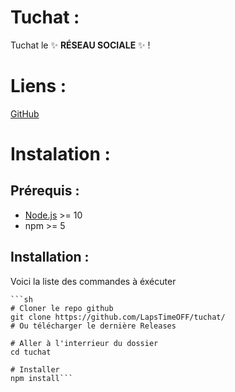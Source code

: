 # Tuchat :
  Tuchat le :sparkles: **RÉSEAU SOCIALE** :sparkles: !
  
 # Liens :
  [GitHub]("https://github.com/LapsTimeOFF/tuchat/")
  
 # Instalation :
 
  ## Prérequis :
  - [Node.js](https://nodejs.org/) >= 10
  - npm >= 5

 ## Installation :
  Voici la liste des commandes à éxécuter
    
    ```sh
    # Cloner le repo github
    git clone https://github.com/LapsTimeOFF/tuchat/
    # Ou télécharger le dernière Releases
    
    # Aller à l'interrieur du dossier
    cd tuchat
    
    # Installer
    npm install```
